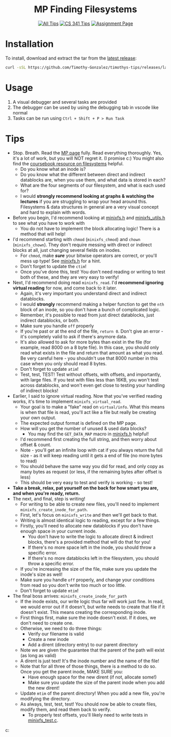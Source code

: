 <div align = center>

# MP Finding Filesystems

[![All Tips](https://img.shields.io/badge/Tips-All-green?style=for-the-badge)](../../README.md)
[![CS 341 Tips](https://img.shields.io/badge/Tips-CS_341-yellow?style=for-the-badge)](../README.md)
[![Assignment Page](https://img.shields.io/badge/Assignment-Finding_Filesystems-purple?style=for-the-badge)](https://cs341.cs.illinois.edu/assignments/finding_filesystems.html)

</div>

# Installation

To install, download and extract the tar from the [latest release](https://github.com/Timothy-Gonzalez/timothys-tips/releases/latest):

```sh
curl -sSL https://github.com/Timothy-Gonzalez/timothys-tips/releases/latest/download/cs341-mp-finding-filesystems.tar | tar -xv
```

# Usage

1. A visual debugger and several tasks are provided
2. The debugger can be used by using the debugging tab in vscode like normal
3. Tasks can be run using `Ctrl + Shift + P > Run Task`

# Tips

- Stop. Breath. Read the [MP page](https://cs341.cs.illinois.edu/assignments/parallel-make.html) fully.
  Read everything thoroughly. Yes, it's a lot of work, but you will NOT regret it. (I promise c:)
  You might also find the [coursebook resource on filesystems](https://cs341.cs.illinois.edu/coursebook/Filesystems) helpful.
  - Do you know what an inode is?
  - Do you know what the different between direct and indirect datablocks are,
    when you use them,
    and what data is stored in each?
  - What are the four segments of our filesystem, and what is each used for?
  - I would **strongly recommend looking at graphs & watching the lectures** if you are struggling to wrap your head around this.
    Filesystems & data structures in general are a very visual concept and hard to explain with words.
- Before you begin, I'd recommend looking at [minixfs.h](minixfs.h) and [minixfs_utils.h](minixfs_utils.h) to see what you have to work with
  - You do not have to implement the block allocating logic! There is a method that will help!
- I'd recommend starting with `chmod` (`minixfs_chmod`) and `chown` (`minixfs_chown`). They don't require messing with direct or indirect blocks at all,
  just changing several fields on inodes.
  - For `chmod`, make **_sure_** your bitwise operators are correct, or you'll mess up type!
    See [minixfs.h](minixfs.h) for a hint.
  - Don't forget to update the `ctim`!
  - Once you've done this, test! You don't need reading or writing to test both of these, and they are very easy to verify!
- Next, I'd recommend doing read `minixfs_read`.
  I'd **recommend ignoring virtual reading** for now, and come back to it later.
  - Again, it's very important you understand direct and indirect datablocks.
  - I would **strongly** recommend making a helper function to get the `nth` block of an inode,
    so you don't have a bunch of complicated logic.
  - Remember, it's possible to read from just direct datablocks, just indirect datablocks, or both.
  - Make sure you handle `off` properly
  - If you're past or at the end of the file, `return 0`. Don't give an error - it's completely valid to ask if there's anymore data.
  - It's also allowed to ask for more bytes than exist in the file (for example, read 8000 on a 8 byte file). In this case,
    you should only read what exists in the file and return that amount as what you read.
    Be very careful here - you shouldn't use that 8000 number in this case when you only should read 8 bytes.
  - Don't forget to update `atim`!
  - Test, test, TEST! Test without offsets, with offsets, and importantly, with large files.
    If you test with files less than 16KB, you won't test across datablocks,
    and won't even get close to testing your handling of indirect blocks!
- Earlier, I said to ignore virtual reading. Now that you've verified reading works, it's time to implement `minixfs_virtual_read`.
  - Your goal is to make a "fake" read on `virtual/info`. What this means is when that file is read, you'll act like a file but really
    be creating your own output.
  - The expected output format is defined on the MP page.
  - How will you get the number of unused & used data blocks?
    - You may find the `GET_DATA_MAP` macro in [minixfs.h](minixfs.h) helpful!
  - I'd recommend first creating the full string, and then worry about offset & count.
  - Note - you'll get an infinite loop with cat if you always return the full size -
    as it will keep reading until it gets a end of file (no more bytes to read)
  - You should behave the same way you did for read, and only copy as many bytes as request (or less, if the remaining bytes after offset is less)
  - This should be very easy to test and verify is working - so test!
- **Take a break, relax, pat yourself on the back for how smart you are, and when you're ready, return.**
- The next, and final, step is writing!
  - For writing to be able to create new files, you'll need to implement `minixfs_create_inode_for_path`.
  - First, let's focus on `minixfs_write` and then we'll get back to that.
  - Writing is almost identical logic to reading, except for a few things.
  - Firstly, you'll need to allocate new datablocks if you don't have enough space in your current inode.
    - You don't have to write the logic to allocate direct & indirect blocks, there's a provided method that will do that for you!
    - If there's no more space left in the inode, you should throw a specific error.
    - If there's no more datablocks left in the filesystem, you should throw a specific error.
  - If you're increasing the size of the file, make sure you update the inode's size as well!
  - Make sure you handle `off` properly, and change your conditions from read so you don't write too much or too little.
  - Don't forget to update `mtim`!
- The final boss arrives: `minixfs_create_inode_for_path`
  - If the inode exists, our write logic thus far will work just fine.
    In read, we would error out if it doesn't, but write needs to create that file if it doesn't exist.
    This means creating the corresponding inode.
  - First things first, make sure the inode doesn't exist. If it does, we don't need to create one.
  - Otherwise, we need to do three things:
    - Verify our filename is valid
    - Create a new inode
    - Add a dirent (directory entry) to our parent directory
  - Note we are given the guarantee that the parent of the path will exist (as long as valid)
  - A dirent is just text! It's the inode number and the name of the file!
  - Note that for all three of those things, there is a method to do so. Once you get the parent inode, MAKE SURE you:
    - Have enough space for the new dirent (if not, allocate some!)
    - Make sure you update the size of the parent inode when you add the new dirent!
  - Update `mtim` of the parent directory! When you add a new file, you're modifying the directory.
  - As always, test, test, test! You should now be able to create files, modify them, and read them back to verify.
    - To properly test offsets, you'll likely need to write tests in [minixfs_test.c](minixfs_test.c).

c:
